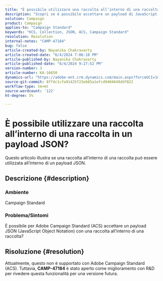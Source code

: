 ```yaml
---
title: "È possibile utilizzare una raccolta all’interno di una raccolta all’interno di un payload JSON"
description: "Scopri se è possibile accettare un payload di JavaScript Object Notation con una raccolta all’interno di una raccolta."
solution: Campaign
product: Campaign
applies-to: "Campaign Standard"
keywords: "KCS, Collection, JSON, ACS, Campaign Standard"
resolution: Resolution
internal-notes: "CAMP-47184"
bug: false
article-created-by: Nayanika Chakravarty
article-created-date: "6/4/2024 7:06:18 PM"
article-published-by: Nayanika Chakravarty
article-published-date: "6/4/2024 9:27:52 PM"
version-number: 3
article-number: KA-16650
dynamics-url: "https://adobe-ent.crm.dynamics.com/main.aspx?forceUCI=1&pagetype=entityrecord&etn=knowledgearticle&id=15cf1182-a522-ef11-840a-002248092444"
source-git-commit: 8ff4c1cfa91425f23eb85a1efcd9404649ddf822
workflow-type: tm+mt
source-wordcount: '122'
ht-degree: 5%

---
```


# È possibile utilizzare una raccolta all’interno di una raccolta in un payload JSON?


Questo articolo illustra se una raccolta all’interno di una raccolta può essere utilizzata all’interno di un payload JSON.

## Descrizione {#description}


### <b>Ambiente</b>

Campaign Standard

### <b>Problema/Sintomi</b>

È possibile per Adobe Campaign Standard (ACS) accettare un payload JSON (JavaScript Object Notation) con una raccolta all’interno di una raccolta?


## Risoluzione {#resolution}


Attualmente, questo non è supportato con Adobe Campaign Standard (ACS). Tuttavia, <b>CAMP-47184</b> è stato aperto come miglioramento con R&amp;D per rivedere questa funzionalità per una versione futura.
